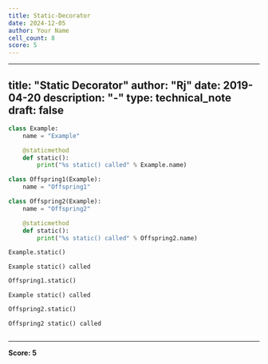 ```yaml
---
title: Static-Decorator
date: 2024-12-05
author: Your Name
cell_count: 8
score: 5
---
```


---
title: "Static Decorator"
author: "Rj"
date: 2019-04-20
description: "-"
type: technical_note
draft: false
---

```python
class Example:
    name = "Example"

    @staticmethod
    def static():
        print("%s static() called" % Example.name)
```


```python
class Offspring1(Example):
    name = "Offspring1"
```


```python
class Offspring2(Example):
    name = "Offspring2"

    @staticmethod
    def static():
        print("%s static() called" % Offspring2.name)
```


```python
Example.static()
```

    Example static() called



```python
Offspring1.static()
```

    Example static() called



```python
Offspring2.static()
```

    Offspring2 static() called



```python

```


---
**Score: 5**